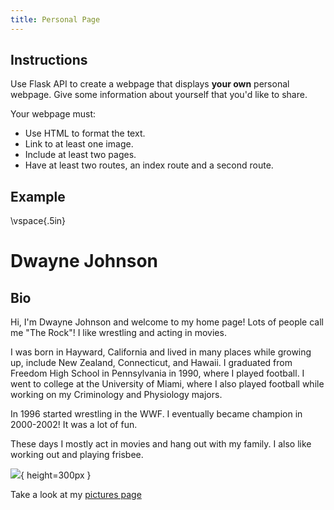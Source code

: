```yaml
---
title: Personal Page
---
```


## Instructions

Use Flask API to create a webpage that displays __your own__ personal webpage. Give some information about yourself that you'd like to share.

Your webpage must:
- Use HTML to format the text.
- Link to at least one image.
- Include at least two pages.
- Have at least two routes, an index route and a second route.

## Example

\vspace{.5in}

# Dwayne Johnson

## Bio

Hi, I'm Dwayne Johnson and welcome to my home page! Lots of people call me "The Rock"! I like wrestling and acting in movies.

I was born in Hayward, California and lived in many places while growing up, include New Zealand, Connecticut, and Hawaii. I graduated from Freedom High School in Pennsylvania in 1990, where I played football. I went to college at the University of Miami, where I also played football while working on my Criminology and Physiology majors.

In 1996 started wrestling in the WWF. I eventually became champion in 2000-2002! It was a lot of fun.

These days I mostly act in movies and hang out with my family. I also like working out and playing frisbee.

![](https://upload.wikimedia.org/wikipedia/commons/thumb/1/1f/Dwayne_Johnson_2014_%28cropped%29.jpg/220px-Dwayne_Johnson_2014_%28cropped%29.jpg){ height=300px }

Take a look at my [pictures page](/pictures)
